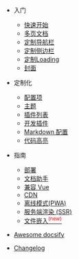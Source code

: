 
  - 入门
  
    - [快速开始](quickstart.md)
    - [多页文档](more-pages.md)
    - [定制导航栏](custom-navbar.md)
    - [定制侧边栏](custom-sidebar.md)
    - [定制Loading](custom-loading.md)
    - [封面](cover.md)
  
  - 定制化
  
    - [配置项](configuration.md)
    - [主题](themes.md)
    - [插件列表](plugins.md)
    - [开发插件](write-a-plugin.md)
    - [Markdown 配置](markdown.md)
    - [代码高亮](language-highlight.md)
  
  - 指南
  
    - [部署](deploy.md)
    - [文档助手](helpers.md)
    - [兼容 Vue](vue.md)
    - [CDN](cdn.md)
    - [离线模式(PWA)](pwa.md)
    - [服务端渲染 (SSR)](ssr.md)
    - [文件嵌入<sup style="color:red">(new)<sup>](embed-files.md)
  
  - [Awesome docsify](awesome.md)
  - [Changelog](changelog.md)

